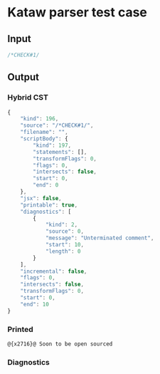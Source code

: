 # Kataw parser test case

## Input

`````js
/*CHECK#1/
`````

## Output


### Hybrid CST


```javascript
{
    "kind": 196,
    "source": "/*CHECK#1/",
    "filename": "",
    "scriptBody": {
        "kind": 197,
        "statements": [],
        "transformFlags": 0,
        "flags": 0,
        "intersects": false,
        "start": 0,
        "end": 0
    },
    "jsx": false,
    "printable": true,
    "diagnostics": [
        {
            "kind": 2,
            "source": 0,
            "message": "Unterminated comment",
            "start": 10,
            "length": 0
        }
    ],
    "incremental": false,
    "flags": 0,
    "intersects": false,
    "transformFlags": 0,
    "start": 0,
    "end": 10
}
```

### Printed


```javascript
@{x2716}@ Soon to be open sourced
```

### Diagnostics


```javascript

```

